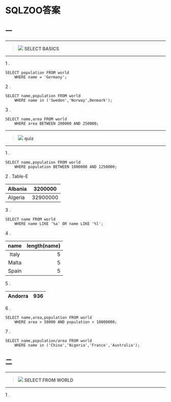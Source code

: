 SQLZOO答案
===

## 一
***
> ![][1] __**SELECT  BASICS**__
---
1 . 
```Mysql
SELECT population FROM world
    WHERE name = 'Germany';
```

2 . 
```Mysql
SELECT name,population FROM world
    WHERE name in ('Sweden','Norway',Denmark');
```

3 .
```Mysal
SELECT name,area FROM world
    WHERE area BETWEEN 200000 AND 250000;
```
---
> ![][1] __**quiz**__  
---
1 .
```Mysaql
SELECT name,population FROM world
    WHERE population BETWEEN 1000000 AND 1250000;
```

2 .
Table-E

|Albania|3200000
|---|---
|Algeria|32900000

3 .
```Mysql
SELECT name FROM world
    WHERE name LIKE '%a' OR name LIKE '%l';
```
4 .

|name|length(name)
|:---:|---:
|Italy|5
|Malta|5
Spain|5

5 .

|Andorra|936
|---|---

6 .
```Mysql
SELECT name,area,population FROM world
    WHERE area > 50000 AND population < 10000000;
```

7 .
```Mysql
SELECT name,population/area FROM world
    WHERE name in ('China','Nigeria','France','Australia');
```

## 二
___
> ![][1] __**SELECT FROM WORLD**__
___

1 .








[1]:
https://github.com/lin5188/XH_Notes/blob/master/DOC/others/icons/%E6%B0%B4%E6%9E%9Cicon/%E8%8B%B9%E6%9E%9C.png